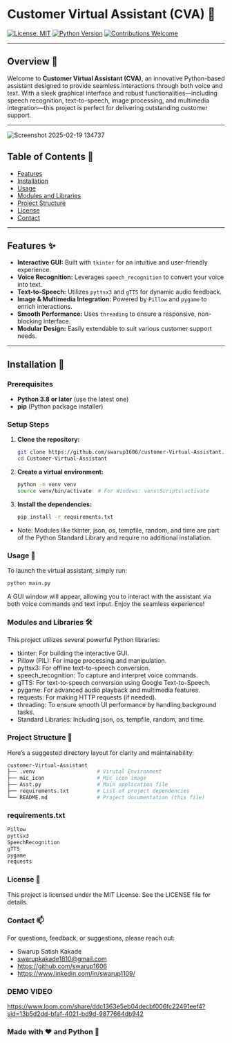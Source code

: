 # Customer Virtual Assistant (CVA) 🤖

[![License: MIT](https://img.shields.io/badge/License-MIT-yellow.svg)](LICENSE)
[![Python Version](https://img.shields.io/badge/Python-3.8%2B-blue.svg)](https://www.python.org/downloads/)
[![Contributions Welcome](https://img.shields.io/badge/Contributions-Welcome-brightgreen.svg)](CONTRIBUTING.md)

---

## Overview 🌟

Welcome to **Customer Virtual Assistant (CVA)**, an innovative Python-based assistant designed to provide seamless interactions through both voice and text. With a sleek graphical interface and robust functionalities—including speech recognition, text-to-speech, image processing, and multimedia integration—this project is perfect for delivering outstanding customer support.

---

![Screenshot 2025-02-19 134737](https://github.com/user-attachments/assets/111285f4-e4ad-4435-95c5-334e0a0155b3)

## Table of Contents 📑

- [Features](#features-)
- [Installation](#installation-)
- [Usage](#usage-)
- [Modules and Libraries](#modules-and-libraries-)
- [Project Structure](#project-structure-)
- [License](#license-)
- [Contact](#contact-)

---

## Features ✨

- **Interactive GUI:** Built with `tkinter` for an intuitive and user-friendly experience.
- **Voice Recognition:** Leverages `speech_recognition` to convert your voice into text.
- **Text-to-Speech:** Utilizes `pyttsx3` and `gTTS` for dynamic audio feedback.
- **Image & Multimedia Integration:** Powered by `Pillow` and `pygame` to enrich interactions.
- **Smooth Performance:** Uses `threading` to ensure a responsive, non-blocking interface.
- **Modular Design:** Easily extendable to suit various customer support needs.

---

## Installation 🔧

### Prerequisites

- **Python 3.8 or later** (use the latest one)
- **pip** (Python package installer)

### Setup Steps

1. **Clone the repository:**
   ```bash
   git clone https://github.com/swarup1606/customer-Virtual-Assistant.git
   cd Customer-Virtual-Assistant
   
2. **Create a virtual environment:**
   ```bash
   python -m venv venv
   source venv/bin/activate  # For Windows: venv\Scripts\activate
   
3. **Install the dependencies:**
   ```bash
   pip install -r requirements.txt
- Note: Modules like tkinter, json, os, tempfile, random, and time are part of the Python Standard Library and require no additional installation.
  
### Usage 🚀

To launch the virtual assistant, simply run:
```bash
python main.py
```
A GUI window will appear, allowing you to interact with the assistant via both voice commands and text input. Enjoy the seamless experience!
   
### Modules and Libraries 🛠

This project utilizes several powerful Python libraries:

- tkinter: For building the interactive GUI.
- Pillow (PIL): For image processing and manipulation.
- pyttsx3: For offline text-to-speech conversion.
- speech_recognition: To capture and interpret voice commands.
- gTTS: For text-to-speech conversion using Google Text-to-Speech.
- pygame: For advanced audio playback and multimedia features.
- requests: For making HTTP requests (if needed).
- threading: To ensure smooth UI performance by handling background tasks.
- Standard Libraries: Including json, os, tempfile, random, and time.

### Project Structure 📁

Here’s a suggested directory layout for clarity and maintainability:
```bash
customer-Virtual-Assistant
├── .venv                    # Virutal Environment
├── mic_icon                 # Mic icon image
├── Asst.py                  # Main application file
├── requirements.txt         # List of project dependencies
└── README.md                # Project documentation (this file)
```
### requirements.txt
```bash
Pillow
pyttsx3
SpeechRecognition
gTTS
pygame
requests
```

### License 📄
This project is licensed under the MIT License. See the LICENSE file for details.

### Contact 📫
For questions, feedback, or suggestions, please reach out:

- Swarup Satish Kakade
- swarupkakade1810@gmail.com
- https://github.com/swarup1606
- https://www.linkedin.com/in/swarup1109/

### DEMO VIDEO
https://www.loom.com/share/ddc1363e5eb04decbf006fc22491eef4?sid=13b5d2dd-bfaf-4021-bd9d-9877664db942

### Made with ❤️ and Python 🐍

